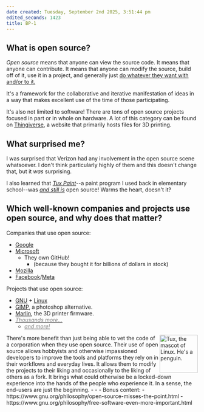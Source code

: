 ```yaml
---
date created: Tuesday, September 2nd 2025, 3:51:44 pm
edited_seconds: 1423
title: BP-1
---
```

## What is open source?
*Open source* means that anyone can view the source code. It means that anyone can contribute. It means that anyone can modify the source, build off of it, use it in a project, and generally just <u>do whatever they want with and/or to it.</u>

It's a framework for the collaborative and iterative manifestation of ideas in a way that makes excellent use of the time of those participating.

It's also not limited to software! There are tons of open source projects focused in part or in whole on hardware. A lot of this category can be found on [Thingiverse](https://thingiverse.com), a website that primarily hosts files for 3D printing.
## What surprised me?
I was surprised that Verizon had any involvement in the open source scene whatsoever. I don't think particularly highly of them and this doesn't change that, but it *was* surprising.

I also learned that *[Tux Paint](https://tuxpaint.org/)*--a paint program I used back in elementary school--was <u>*and still is*</u> open source! Warms the heart, doesn't it?
## Which well-known companies and projects use open source, and why does that matter?
Companies that use open source:
- [Google](https://opensource.google/)
- [Microsoft](https://opensource.microsoft.com/)
	- They own GitHub!
		- (because they bought it for billions of dollars in stock)
- [Mozilla](https://github.com/mozilla)
- [Facebook](https://opensource.fb.com/)/[Meta](https://github.com/facebook)

Projects that use open source:
  - [GNU](https://en.wikipedia.org/wiki/GNU) + [Linux](https://en.wikipedia.org/wiki/Linux)
  - [GIMP](https://www.gimp.org/), a photoshop alternative.
  - [Marlin](https://marlinfw.org), the 3D printer firmware.
  - [*<font color="#7f7f7f">Thousands more...</font>*](https://github.com)
	- [*<font color="#7f7f7f">and more!</font>*](https://codeberg.org/explore/repos)
<img alt="Tux, the mascot of Linux. He's a penguin." src="https://upload.wikimedia.org/wikipedia/commons/3/35/Tux.svg" width="100" align="right">
There's more benefit than just being able to vet the code of a corporation when they use open source. Their use of open source allows hobbyists and otherwise impassioned developers to improve the tools and platforms they rely on in their workflows and everyday lives. It allows them to modify the projects to their liking and occasionally to the liking of others as a fork. It brings what could otherwise be a locked-down experience into the hands of the people who experience it. In a sense, the end-users are just the beginning.
- - -
Bonus content:
- https://www.gnu.org/philosophy/open-source-misses-the-point.html
- https://www.gnu.org/philosophy/free-software-even-more-important.html
